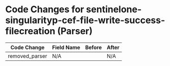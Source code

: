 # Code Changes for sentinelone-singularityp-cef-file-write-success-filecreation (Parser)

| Code Change | Field Name | Before | After |
|-------------|------------|--------|-------|
| removed_parser | N/A |  | N/A |
